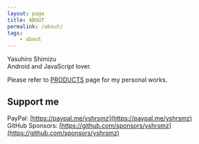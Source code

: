 ```yaml
---
layout: page
title: ABOUT
permalink: /about/
tags:
    - about
---
```


Yasuhiro Shimizu  
Android and JavaScript lover.

Please refer to [PRODUCTS](https://www.yslibrary.net/products/) page for my personal works.

## Support me

PayPal: [https://paypal.me/yshrsmz](https://paypal.me/yshrsmz)  
GitHub Sponsors: [https://github.com/sponsors/yshrsmz](https://github.com/sponsors/yshrsmz) 
